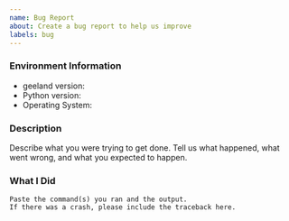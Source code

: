 ```yaml
---
name: Bug Report
about: Create a bug report to help us improve
labels: bug
---
```


<!-- Please search existing issues to avoid creating duplicates. -->

### Environment Information

-   geeland version:
-   Python version:
-   Operating System:

### Description

Describe what you were trying to get done.
Tell us what happened, what went wrong, and what you expected to happen.

### What I Did

```
Paste the command(s) you ran and the output.
If there was a crash, please include the traceback here.
```
